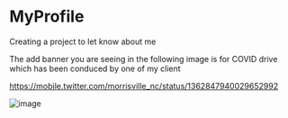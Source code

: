 # MyProfile
Creating a project to let know about me

The add banner you are seeing in the following image is for COVID drive which has been conduced by one of my client

https://mobile.twitter.com/morrisville_nc/status/1362847940029652992

![image](https://user-images.githubusercontent.com/85802871/121803948-76aee700-cc61-11eb-9ac2-209e85088b7b.png)
